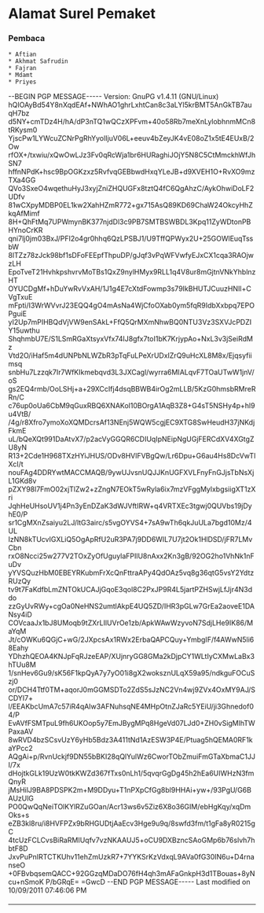 # Alamat Surel Pemaket
### Pembaca
    * Aftian
    * Akhmat Safrudin
    * Fajran
    * Mdamt
    * Priyes
--BEGIN PGP MESSAGE-----
Version: GnuPG v1.4.11 (GNU/Linux)
hQIOAyBd54Y8nXqdEAf+NWhAO1ghrLxhtCan8c3aLYl5krBMT5AnGkTB7auqH7bz
d5NY+cmTDz4H/hA/dP3nTQ1wQCzXPFvm+40o58Rb7meXnLylobhnmMCn8tRKysm0
YjscPw1LYWcuZCNrPgRhYyolIjuV06L+eeuv4bZeyJK4vE08oZ1x5tE4EUxB/2Ow
rfOX+/txwiu/xQwOwLJz3Fv0qRcWja1br6HURaghiJOjY5N8C5CtMmckhWfJhSN7
hffnNPdK+hsc9BpOGKzxz5RvfvqGEBbwdHxqYLeJB+d9XVEH1O+RvXO9mzTXa4GG
QVo3SxeO4wqethuHyJ3xyjZniZHQUGFx8tztQ4fC6QgAhzC/AykOhwiDoLF2UDfv
81wCXpyMDBP0EL1kw2XahHZmR772+gx715AsQ89KD69ChaW24OkcyHhZkqAfMimf
8H+QhFtMq7UPWmynBK377njdDl3c9PB7SMTBSWBDL3Kpq11ZyWDtonPBHYnoCrKR
qni7lj0jm03BxJ/PFI2o4gr0hhq6QzLPSBJ1/U9TffQPWyx2U+25GOWlEuqTssbW
8lTZz78zJck98bf1sDFoFEEpfThpuDP/gJqf3vPqWFVwfyEJxCX1cqa3RAOjwzLH
EpoTveT21HvhkpshvrvMoTBs1QxZ9nylHMyx9RLL1q4V8ur8mGjtnVNkYhblnzHT
OYUCDgMf+hDuYwRvVxAH/1J1g4E7cXtdFowmp3s79IkBHUTJCuuzHNIl+CVgTxuE
mFpti/I3WrWVvrJ23EQQ4gO4mAsNa4WjCfoOXab0ym5fqR9IdbXxbpq7EPOPguiE
yI2Up7mPIHBQdVjVW9enSAkL+FfQ5QrMXmNhwBQ0NTU3Vz3SXVJcPDZIY15uwthu
ShqhmbU7E/S1LSmRGaXtsyxVfx74IJ8gfx7toI1bK7KrjypAo+NxL3v3jSeiRdMz
Vtd2O/iHaf5m4dUNPbNLWZbR3pTqFuLPeXrUDxIZrQ9uHcXL8M8x/Ejqsyfiimsq
snbHu7Lzzqk7Ir7WfKIkmebqvd3L3JXCagl/wyrra6MIALqvF7TOaUTwW1jnV/oS
gs2EQ4rmb/OoLSHj+a+29XCcIfj4dsqBBWB4irOg2mLLB/5KzG0hmsbRMreRRn/C
c76up0oUa6CbM9qGuxRBQ6XNAKol10BOrgA1AqB3Z8+G4sT5NSHy4p+hl9u4VtB/
/4g/r8Xfro7ymoXoXQMDcrsAf13NEnj5WQW5cgjEC9XTG8SwHeudH37jNKdjFkmE
uL/bQeXQt991DaAtvX7/p2acVyGGQR6CDIUqIpNEipNgUGjFERCdXV4XGtgZU8yN
R13+2Cde1H968TXzHYiJHUS/ODv8HVlFVBgQw/Lr6Dpu+G6au4Hs8DcVwTlXcI/t
nouFAg4DDRYwtMACCMAQB/9ywUJvsnUQJJKnUGFXVLFnyFnGJjsTbNsXjL1GKd8v
pZXY98l7FmO02xjTlZw2+zZngN7EOkT5wRyla6ix7mzVFggMylxbgsiigXT1zXri
JqhHeUHsoUV1j4Pn3yEnDZaK3dWJVftIRW+q4VRTXEc3tgwj0QUVbs19jDyhE0/P
sr1CgMXnZsaiyu2LJ/ltG3airc/s5vgOYVS4+7sA9wTh6qkJuULa7bgd10Mz/4UL
IzNN8kTUcvIGXLiQ5OgApRfU2uR3PA7j9DD6WIL7U7jt2Ok1HlDSD/jFR7LMvCbn
rxO8Ncci25w277V2TOxZyOfUguylaFPIlU8nAxx2Kn3gB/92OG2ho1VhNk1nFuDv
yYVSQuzHbM0EBEYRKubmFrXcQnFttraAPy4QdOAz5vq8g36qtG5vsY2YdtzRUzQy
tv9t7FaKdfbLmZNTOkUCAJjGqoE3qol8C2PxJP9R4L5jartPZHSwjLfJjr4N3ddo
zzGyUvRWy+cgOa0NeHNS2umtlAkpE4UQ5ZD/IHR3pGLw7GrEa2aoveE1DANsy4iD
COVcaaJx1bJ8UMoqb9tZXrLIlUVrOe1zb/ApkWAwWzyvoN7SdjLHe9IK86/MaYqM
Jt/cOWKu6QGjC+wG/2JXpcsAx1RWx2ErbaQAPCQuy+YmbgIF/f4AWwN5li68Eahy
YDhzhQEOA4KNJpFqRJzeEAP/XUjnryGG8GMa2kDjpCY1WLtIyCXMwLaBx3hTUu8M
1/snHev6Gu9/sK56F1kpQyA7y7yO01i8gX2woksznULqX59a95/ndkguFOCuSzj0
or/DCH4Ttf0TM+aqorJ0mGGMSDTo2ZdS5sJzNC2Vn4wj9ZVx4OxMY9AJ/SCDYI7+
l/EEAKbcUmA7c57iR4qAIw3AFNuhsqNE4MHpOtnZJaRc5YEiU/ji3Ghnedof04/P
EvAVfFSMTpuL9fh6UKOop5y7EmJBygMPq8HgeVd07LJd0+ZH0vSigMlhTWPaxaAV
8wRVD4bzSCsvUzY6yHb5Bdz3A411tNd1AzESW3P4E/Ptuag5hQEMA0RF1kaYPcc2
AQgAi+p/RvnUckjf9DN55bBKI28qQlYulWz6CworTObZmuiFmGTaXbmaC1JJI/7x
dHojtkGLk19UzW0tkKWZd367fTxs0nLh1/5qvqrGgDg45h2hEa6UIWHzN3fmQnyR
jMsHilJ9BA8PDSPK2m+M9DDyu+T1nPXpCfGg8bl9HHAi+yw+/93PgU/G6BAUzUlG
PO0QwQqNeiTOlKYlRZuGOan/Acr13ws6v5Ziz6X8o36GIM/ebHgKqy/xqDmOks+s
eZB3kl8ru/i8HVFPZx9bRHGUDtjAaEcv3Hge9u9q/8swfd3fm/t1gFa8yR0215gC
4tcUzFCLCvsBiRaRMIUqfv7vzNKAAUJ5+oCU9DXBzncSAoGMp6b76slvh7hbtF8D
JxvPuPnIRTCTKUhv11ehZmUzkR7+7YYKSrKzVdxqL9AVa0fG30IN6u+D4rnanseO
+0FBvbqsemQACC+92GGzqMDaDO76fH4qh3mAFaGnkpH3d1TBouas+8yNcu+nSmoK
P/bGRqE=
=GwcD
--END PGP MESSAGE-----
Last modified on 10/09/2011 07:46:06 PM
#### 
    
 
 
 
 
 
---
 
